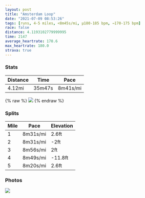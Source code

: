 ```yaml
---
layout: post
title: "Amsterdam Loop"
date: "2021-07-09 08:53:26"
tags: [runs, 4-5 miles, <8m45s/mi, μ180-185 bpm, →170-175 bpm]
race: false
distance: 4.1193102779999995
time: 2147
average_heartrate: 170.6
max_heartrate: 180.0
strava: true
---
```


### Stats

| Distance | Time | Pace |
|----------|------|------|
|4.12mi|35m47s|8m41s/mi|

{% raw %}
<img src='https://maps.googleapis.com/maps/api/staticmap?maptype=roadmap&path=enc:qfpuBhgf|Q^V\?RUNGt@KXFJATIZGt@W\ItAO^Oj@Gv@MJEVCJLv@Ot@EpAe@f@G|@WB?FLXPXAdASJGJALKHAR\DNFh@@b@HjAJ^@b@`@~BJ`AJj@Bf@Gj@b@fAD\?f@RfABv@RhARn@Hl@?dAR`@EJAROd@[V]`@Q^C~@DJFBJRD^ZtANET@TGt@ElARN?`@JRCf@PJ?x@^n@P`@Xl@L\Np@DVFBFHFV@BLJBJBJAdABhAf@XVJDL@jA~@\Zl@hARn@JLBJD^Jb@CXNx@F`ALjA?j@Qv@IDML@RKZ]ZO@i@Lu@E_@@aAQ]MS[s@Qa@QQCa@Oe@KUAGDE?IAIGS?_CkA_Ai@a@KQO]IYQWISQ}@e@SCWIw@m@_@o@c@i@c@q@K[SaAGeASu@B]FQHGTu@x@uATKZIr@Gt@QRFZ@XLVPNCb@HRJx@HnA\ZDRLHVTHRMR@DDVH\DBDt@Z\Ib@HVNd@NXPH?LFXTPZDCH@HTPXj@^`@j@?DJRLb@Tf@BHCDLVJ\LVDfATxABf@@RGXMX_@`@?p@o@p@OFa@J]Ee@?u@MKIUM_AOCKOSg@Kk@Ya@O[GGFQDo@QOIw@WIAOG[G[Qm@U{@k@S?MCgAm@SAWMQO}BeC_@w@i@k@Eg@[eBC[?QF_@Ve@Jc@P[l@w@FA^c@P?PCZ@o@ZK?GKo@iBESW{@Ge@HO{@WRm@CKSWCa@I]@EE_@G[?KOe@O]CSGuAMk@Ei@Cm@Kc@AqASaAQwAO[G{@KMEoAIiAAi@Qe@S{@OCCBg@h@[@GD]J[RK@k@IUHUAw@Ba@LMJ}@DENe@HU?c@LgBRSPeAL&key=AIzaSyC1MId7bFpkLXNAaYhBSTb8jLyiSqzbDtM&size=800x800&markers=color:yellow|label:S|19.42137,-99.16037&markers=color:green|label:F|19.420529999999992,-99.16059999999996'>
{% endraw %}

### Splits

| Mile | Pace | Elevation |
|------|------|-----------|
|1|8m31s/mi|2.6ft|
|2|8m31s/mi|-2ft|
|3|8m56s/mi|2ft|
|4|8m49s/mi|-11.8ft|
|5|8m20s/mi|2.6ft|

### Photos
<img src='https://dgtzuqphqg23d.cloudfront.net/eZ9YdUOZQRgBRqHoi8l1ewFb5BT5vJQQKQNMycjSaBo-682x768.jpg'>
